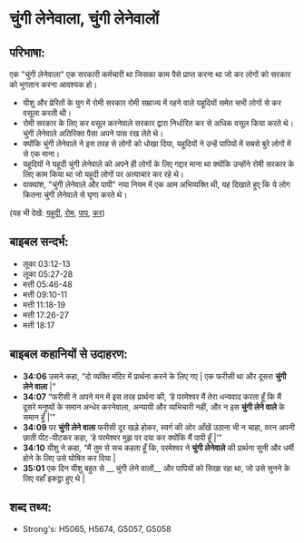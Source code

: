 # चुंगी लेनेवाला, चुंगी लेनेवालों #

## परिभाषा: ##

एक "चुंगी लेनेवाला" एक सरकारी कर्मचारी था जिसका काम पैसे प्राप्त करना था जो कर लोगों को सरकार को भुगतान करना आवश्यक हो।

* यीशु और प्रेरितों के युग में रोमी सरकार रोमी सम्राज्य में रहने वाले यहूदियों समेत सभी लोगों से कर वसूला करती थी।
* रोमी सरकार के लिए कर वसूल करनेवाले सरकार द्वारा निर्धारित कर से अधिक वसूल किया करते थे। चुंगी लेनेवाले अतिरिक्त पैसा अपने पास रख लेते थे।
* क्योंकि चुंगी लेनेवाले ने इस तरह से लोगों को धोखा दिया, यहूदियों ने उन्हें पापियों में सबसे बुरे लोगों में से एक माना।
* यहूदियों ने यहूदी चुंगी लेनेवाले को अपने ही लोगों के लिए गद्दार माना था क्योंकि उन्होंने रोमी सरकार के लिए काम किया था जो यहूदी लोगों पर अत्याचार कर रहे थे।
* वाक्यांश, "चुंगी लेनेवाले और पापी" नया नियम में एक आम अभिव्यक्ति थी, यह दिखाते हुए कि ये लोग कितना चुंगी लेनेवाले से घृणा करते थे।

(यह भी देखें: [यहूदी](../jew.md), [रोम](../rome.md), [पाप](../sin.md), [कर](../tax.md))

## बाइबल सन्दर्भ: ##

* लूका 03:12-13
* लूका 05:27-28
* मत्ती 05:46-48
* मत्ती 09:10-11
* मत्ती 11:18-19
* मत्ती 17:26-27
* मत्ती 18:17

## बाइबल कहानियों से उदाहरण: ##

*  __34:06__ उसने कहा, “दो व्यक्ति मंदिर में प्रार्थना करने के लिए गए | एक फरीसी था और दूसरा __चुंगी लेने वाला__ |”
*  __34:07__ “फरीसी ने अपने मन में इस तरह प्रार्थना की, ‘हे परमेश्वर मैं तेरा धन्यवाद करता हूँ कि मैं दूसरे मनुष्यों के समान अन्धेर करनेवाला, अन्यायी और व्यभिचारी नहीं, और न इस __चुंगी लेने वाले__ के समान हूँ |’”
* __34:09__ पर __चुंगी लेने वाला__ फरीसी दूर खड़े होकर, स्वर्ग की ओर आँखें उठाना भी न चाहा, वरन अपनी छाती पीट-पीटकर कहा, ‘हे परमेश्वर मुझ पर दया कर क्योंकि मैं पापी हूँ |’”
*  __34:10__ यीशु ने कहा, “मैं तुम से सच कहता हूँ कि, परमेश्वर ने __चुंगी लेनेवाले__ की प्रार्थना सुनी और धर्मी होने के लिए उसे घोषित कर दिया | 
* __35:01__ एक दिन यीशु बहुत से __ चुंगी लेने वालों__ और पापियों को सिखा रहा था, जो उसे सुनने के लिए वहाँ इकट्ठा हुए थे |

## शब्द तथ्य: ##

* Strong's: H5065, H5674, G5057, G5058

